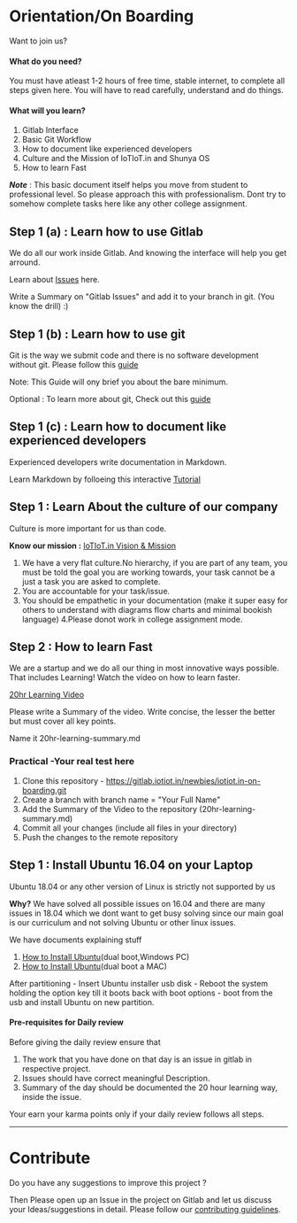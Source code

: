 # Orientation/On Boarding

Want to join us?

#### What do you need? 
You must have atleast 1-2 hours of free time, stable internet, to complete all steps given here.
You will have to read carefully, understand and do things.

#### What will you learn?
1. Gitlab Interface
1. Basic Git Workflow
1. How to document like experienced developers
1. Culture and the Mission of IoTIoT.in and Shunya OS
1. How to learn Fast


***Note*** : This basic document itself helps you move from student to professional level.
So please approach this with professionalism. Dont try to somehow complete tasks here like any other college assignment.


## Step 1 (a) : Learn how to use Gitlab

We do all our work inside Gitlab. And knowing the interface will help you get arround.

Learn about [Issues](https://docs.gitlab.com/ee/user/project/issues/) here.

Write a Summary on "Gitlab Issues" and add it to your branch in git. (You know the drill) :)

## Step 1 (b) : Learn how to use git 
Git is the way we submit code and there is no software development without git.
Please follow this [guide](git_basics.md)

Note: This Guide will ony brief you about the bare minimum.

Optional : To learn more about git, Check out this [guide](https://learngitbranching.js.org/)

## Step 1 (c) : Learn how to document like experienced developers
Experienced developers write documentation in Markdown. 

Learn Markdown by folloeing this interactive [Tutorial](https://www.markdowntutorial.com/lesson/1/) 

## Step 1 : Learn About the culture of our company
Culture is more important for us than code.

****Know our mission :**** [IoTIoT.in Vision & Mission](http://bit.ly/iotiotvision)

1. We have a very flat culture.No hierarchy, if you are part of any team, 
you must be told the goal you are working towards, your task cannot be a just a 
task you are asked to complete.
2. You are accountable for your task/issue.
3. You should be empathetic in your documentation (make it super easy for 
others to understand with diagrams flow charts and minimal bookish language)
4.Please donot work in college assignment mode.

## Step 2 : How to learn Fast
We are a startup and we do all our thing in most innovative ways possible. 
That includes Learning! Watch the video on how to learn faster.

[20hr Learning Video](https://www.youtube.com/watch?v=5MgBikgcWnY)

Please write a Summary of the video. Write concise, the lesser the better but must cover all key points.

Name it 20hr-learning-summary.md

### Practical -Your real test here
1. Clone this repository - https://gitlab.iotiot.in/newbies/iotiot.in-on-boarding.git
1. Create a branch with branch name = "Your Full Name"
1. Add the Summary of the Video to the repository (20hr-learning-summary.md)
1. Commit all your changes (include all  files in your directory)
1. Push the changes to the remote repository

## Step 1 : Install Ubuntu 16.04 on your Laptop 
Ubuntu 18.04 or any other version of Linux is strictly not supported by us

**Why?**
We have solved all possible issues on 16.04 and there are many issues in 18.04 
which we dont want to get busy solving since our main goal is our curriculum and not solving Ubuntu or other linux issues.

We have documents explaining stuff

1. [How to Install Ubuntu](/extras/Dual_Boot_PC.pdf)(dual boot,Windows PC)
2. [How to Install Ubuntu](https://larryjordan.com/articles/create-a-dual-boot-mac-os-x-system/)(dual boot a MAC) 

After partitioning - 
Insert Ubuntu installer usb disk - 
Reboot the system holding the option key till it boots back with boot options - 
boot from the usb and install Ubuntu on new partition.

#### Pre-requisites for Daily review

Before giving the daily review ensure that 

1. The work that you have done on that day is an issue in gitlab in respective project.
2. Issues should have correct meaningful Description. 
3. Summary of the day should be documented the 20 hour learning way, inside the issue.

Your earn your karma points only if your daily review follows all steps.

------------------------------------------------

# Contribute
Do you have any suggestions to improve this project ? 

Then Please open up an Issue in the project on Gitlab and let us discuss your Ideas/suggestions in detail. Please follow our [contributing guidelines](CONTRIBUTING.md).
